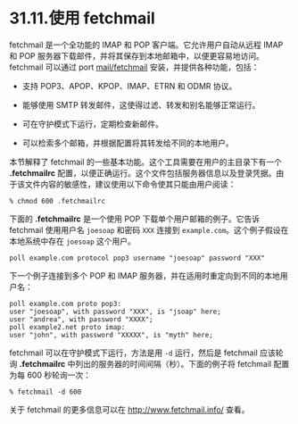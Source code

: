 # 31.11.使用 fetchmail

fetchmail 是一个全功能的 IMAP 和 POP 客户端。它允许用户自动从远程 IMAP 和 POP 服务器下载邮件，并将其保存到本地邮箱中，以便更容易地访问。fetchmail 可以通过 port [mail/fetchmail](https://cgit.freebsd.org/ports/tree/mail/fetchmail/pkg-descr) 安装，并提供各种功能，包括：

- 支持 POP3、APOP、KPOP、IMAP、ETRN 和 ODMR 协议。

- 能够使用 SMTP 转发邮件，这使得过滤、转发和别名能够正常运行。

- 可在守护模式下运行，定期检查新邮件。

- 可以检索多个邮箱，并根据配置将其转发给不同的本地用户。

本节解释了 fetchmail 的一些基本功能。这个工具需要在用户的主目录下有一个 **.fetchmailrc** 配置，以便正确运行。这个文件包括服务器信息以及登录凭据。由于该文件内容的敏感性，建议使用以下命令使其只能由用户阅读：

```shell
% chmod 600 .fetchmailrc
```

下面的 **.fetchmailrc** 是一个使用 POP 下载单个用户邮箱的例子。它告诉 fetchmail 使用用户名 `joesoap` 和密码 `XXX` 连接到 `example.com`。这个例子假设在本地系统中存在 `joesoap` 这个用户。

```shell
poll example.com protocol pop3 username "joesoap" password "XXX"
```

下一个例子连接到多个 POP 和 IMAP 服务器，并在适用时重定向到不同的本地用户名：

```shell
poll example.com proto pop3:
user "joesoap", with password "XXX", is "jsoap" here;
user "andrea", with password "XXXX";
poll example2.net proto imap:
user "john", with password "XXXXX", is "myth" here;
```

fetchmail 可以在守护模式下运行，方法是用 `-d` 运行，然后是 fetchmail 应该轮询 **.fetchmailrc** 中列出的服务器的时间间隔（秒）。下面的例子将 fetchmail 配置为每 600 秒轮询一次：

```shell
% fetchmail -d 600
```

关于 fetchmail 的更多信息可以在 <http://www.fetchmail.info/> 查看。

